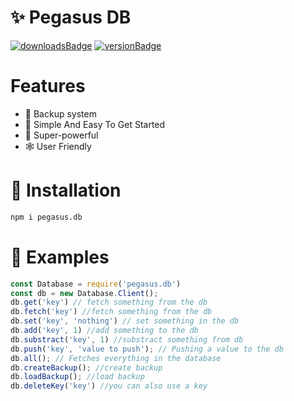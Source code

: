 # ✨ Pegasus DB

[![downloadsBadge](https://img.shields.io/npm/dt/pegasus.db?style=for-the-badge)](https://npmjs.com/pegasus.db)
[![versionBadge](https://img.shields.io/npm/v/pegasus.db?style=for-the-badge)](https://npmjs.com/pegasus.db)
 
 
 # Features
- 🔋 Backup system
- 🔌 Simple And Easy To Get Started
- 🚀 Super-powerful
- 🕸️ User Friendly
# 📌 Installation
```bash
npm i pegasus.db
```
# 🔋 Examples

```js
const Database = require('pegasus.db')
const db = new Database.Client();
db.get('key') // fetch something from the db
db.fetch('key') //fetch something from the db
db.set('key', 'nothing') // set something in the db
db.add('key', 1) //add something to the db
db.substract('key', 1) //substract something from db
db.push('key', 'value to push'); // Pushing a value to the db
db.all(); // Fetches everything in the database
db.createBackup(); //create backup
db.loadBackup(); //load backup
db.deleteKey('key') //you can also use a key
```
